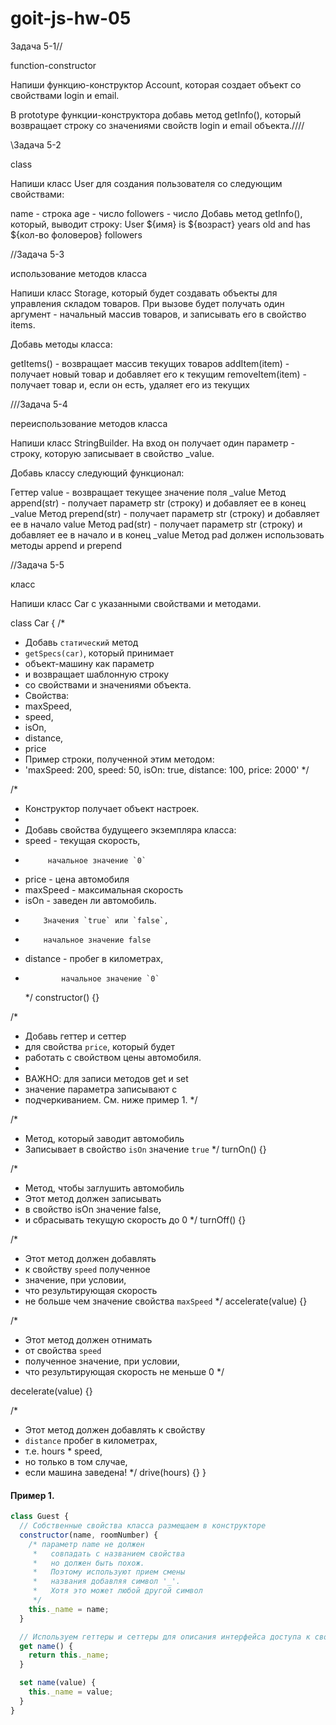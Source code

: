 # goit-js-hw-05

Задача 5-1//

function-constructor

Напиши функцию-конструктор Account, которая создает объект со свойствами login и
email.

В prototype функции-конструктора добавь метод getInfo(), который возвращает
строку со значениями свойств login и email объекта.////

\Задача 5-2

class

Напиши класс User для создания пользователя со следующим свойствами:

name - строка age - число followers - число Добавь метод getInfo(), который,
выводит строку: User ${имя} is ${возраст} years old and has \${кол-во фоловеров}
followers

//Задача 5-3

использование методов класса

Напиши класс Storage, который будет создавать объекты для управления складом
товаров. При вызове будет получать один аргумент - начальный массив товаров, и
записывать его в свойство items.

Добавь методы класса:

getItems() - возвращает массив текущих товаров addItem(item) - получает новый
товар и добавляет его к текущим removeItem(item) - получает товар и, если он
есть, удаляет его из текущих

///Задача 5-4

переиспользование методов класса

Напиши класс StringBuilder. На вход он получает один параметр - строку, которую
записывает в свойство \_value.

Добавь классу следующий функционал:

Геттер value - возвращает текущее значение поля \_value Метод append(str) -
получает параметр str (строку) и добавляет ее в конец \_value Метод
prepend(str) - получает параметр str (строку) и добавляет ее в начало value
Метод pad(str) - получает параметр str (строку) и добавляет ее в начало и в
конец \_value Метод pad должен использовать методы append и prepend

//Задача 5-5

класс

Напиши класс Car с указанными свойствами и методами.

class Car { /\*

- Добавь `статический` метод
- `getSpecs(car)`, который принимает
- объект-машину как параметр
- и возвращает шаблонную строку
- со свойствами и значениями объекта.
- Свойства:
- maxSpeed,
- speed,
- isOn,
- distance,
- price
- Пример строки, полученной этим методом:
- 'maxSpeed: 200, speed: 50, isOn: true, distance: 100, price: 2000' \*/

/\*

- Конструктор получает объект настроек.
-
- Добавь свойства будущеего экземпляра класса:
- speed - текущая скорость,
-          начальное значение `0`
- price - цена автомобиля
- maxSpeed - максимальная скорость
- isOn - заведен ли автомобиль.
-         Значения `true` или `false`,
-         начальное значение false
- distance - пробег в километрах,
-             начальное значение `0`
  \*/ constructor() {}

/\*

- Добавь геттер и сеттер
- для свойства `price`, который будет
- работать с свойством цены автомобиля.
-
- ВАЖНО: для записи методов get и set
- значение параметра записывают с
- подчеркиванием. См. ниже пример 1. \*/

/\*

- Метод, который заводит автомобиль
- Записывает в свойство `isOn` значение `true` \*/ turnOn() {}

/\*

- Метод, чтобы заглушить автомобиль
- Этот метод должен записывать
- в свойство isOn значение false,
- и сбрасывать текущую скорость до 0 \*/ turnOff() {}

/\*

- Этот метод должен добавлять
- к свойству `speed` полученное
- значение, при условии,
- что результирующая скорость
- не больше чем значение свойства `maxSpeed` \*/ accelerate(value) {}

/\*

- Этот метод должен отнимать
- от свойства `speed`
- полученное значение, при условии,
- что результирующая скорость не меньше 0 \*/

decelerate(value) {}

/\*

- Этот метод должен добавлять к свойству
- `distance` пробег в километрах,
- т.е. hours \* speed,
- но только в том случае,
- если машина заведена! \*/ drive(hours) {} }

#### Пример 1.

```js
class Guest {
  // Собственные свойства класса размещаем в конструкторе
  constructor(name, roomNumber) {
    /* параметр name не должен
     *   совпадать с названием свойства
     *   но должен быть похож.
     *   Поэтому используют прием смены
     *   названия добавляя символ '_'.
     *   Хотя это может любой другой символ
     */
    this._name = name;
  }

  // Используем геттеры и сеттеры для описания интерфейса доступа к свойствам
  get name() {
    return this._name;
  }

  set name(value) {
    this._name = value;
  }
}
```
